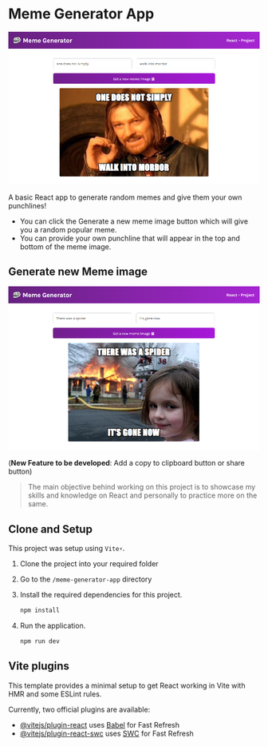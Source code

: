 # Meme Generator App

![Meme Generator page](./screenshots/LOTR.png)

A basic React app to generate random memes and give them your own punchlines!

- You can click the Generate a new meme image button which will give you a random popular meme.
- You can provide your own punchline that will appear in the top and bottom of the meme image.

## Generate new Meme image

![Generate meme](./screenshots/house_fire.png)

(**New Feature to be developed**: Add a copy to clipboard button or share button)

> The main objective behind working on this project is to showcase my skills and knowledge on React and personally to practice more on the same.

## Clone and Setup

This project was setup using `Vite⚡`.

1. Clone the project into your required folder
2. Go to the `/meme-generator-app` directory
3. Install the required dependencies for this project.

   ```bash
   npm install
   ```

4. Run the application.
   ```bash
   npm run dev
   ```

## Vite plugins

This template provides a minimal setup to get React working in Vite with HMR and some ESLint rules.

Currently, two official plugins are available:

- [@vitejs/plugin-react](https://github.com/vitejs/vite-plugin-react/blob/main/packages/plugin-react/README.md) uses [Babel](https://babeljs.io/) for Fast Refresh
- [@vitejs/plugin-react-swc](https://github.com/vitejs/vite-plugin-react-swc) uses [SWC](https://swc.rs/) for Fast Refresh
